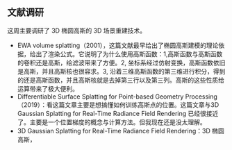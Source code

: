 ## 文献调研
这周主要调研了 3D 椭圆高斯的 3D 场景重建技术。
- EWA volume splatting（2001），这篇文献最早给出了椭圆高斯建模的理论依据，给出了渲染公式。它说明了为什么使用高斯函数：1,高斯函数与高斯函数的卷积还是高斯，给滤波带来了方便。2, 坐标系经过仿射变换，高斯函数依旧是高斯，并且高斯核也很容求。3, 沿着三维高斯函数的第三维进行积分，得到的还是高斯函数，并且高斯核就是去掉第三行以及第三列。高斯的这些性质给运算带来了极大便利。
- Differentiable Surface Splatting for Point-based Geometry Processing（2019）：看这篇文章主要是想搞懂如何训练高斯点的位置。这篇文章与3D Gaussian Splatting for Real-Time Radiance Field Rendering 已经很接近了。主要是一个位置梯度的概念与计算方法。但我现在还是没太理解。
- 3D Gaussian Splatting for Real-Time Radiance Field Rendering：3D 椭圆高斯，